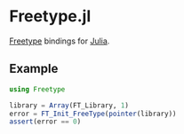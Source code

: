 # Freetype.jl

[Freetype](http://www.freetype.org/) bindings for [Julia](http://julialang.org/).

## Example

```julia
using Freetype

library = Array(FT_Library, 1)
error = FT_Init_FreeType(pointer(library))
assert(error == 0)
```
